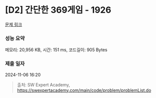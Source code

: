 # [D2] 간단한 369게임 - 1926 

[문제 링크](https://swexpertacademy.com/main/code/problem/problemDetail.do?contestProbId=AV5PTeo6AHUDFAUq) 

### 성능 요약

메모리: 20,956 KB, 시간: 151 ms, 코드길이: 905 Bytes

### 제출 일자

2024-11-06 16:20



> 출처: SW Expert Academy, https://swexpertacademy.com/main/code/problem/problemList.do